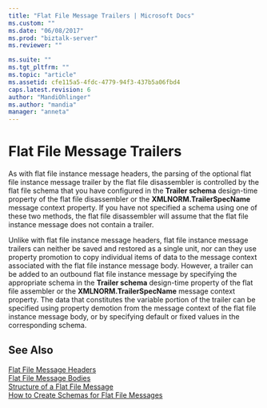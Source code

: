 ```yaml
---
title: "Flat File Message Trailers | Microsoft Docs"
ms.custom: ""
ms.date: "06/08/2017"
ms.prod: "biztalk-server"
ms.reviewer: ""

ms.suite: ""
ms.tgt_pltfrm: ""
ms.topic: "article"
ms.assetid: cfe115a5-4fdc-4779-94f3-437b5a06fbd4
caps.latest.revision: 6
author: "MandiOhlinger"
ms.author: "mandia"
manager: "anneta"
---
```

# Flat File Message Trailers
As with flat file instance message headers, the parsing of the optional flat file instance message trailer by the flat file disassembler is controlled by the flat file schema that you have configured in the **Trailer schema** design-time property of the flat file disassembler or the **XMLNORM.TrailerSpecName** message context property. If you have not specified a schema using one of these two methods, the flat file disassembler will assume that the flat file instance message does not contain a trailer.  
  
 Unlike with flat file instance message headers, flat file instance message trailers can neither be saved and restored as a single unit, nor can they use property promotion to copy individual items of data to the message context associated with the flat file instance message body. However, a trailer can be added to an outbound flat file instance message by specifying the appropriate schema in the **Trailer schema** design-time property of the flat file assembler or the **XMLNORM.TrailerSpecName** message context property. The data that constitutes the variable portion of the trailer can be specified using property demotion from the message context of the flat file instance message body, or by specifying default or fixed values in the corresponding schema.  
  
## See Also  
 [Flat File Message Headers](../core/flat-file-message-headers.md)   
 [Flat File Message Bodies](../core/flat-file-message-bodies.md)   
 [Structure of a Flat File Message](../core/structure-of-a-flat-file-message.md)   
 [How to Create Schemas for Flat File Messages](../core/how-to-create-schemas-for-flat-file-messages.md)